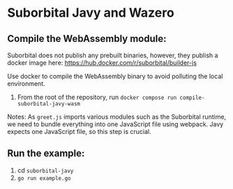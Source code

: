# Suborbital Javy and Wazero

## Compile the WebAssembly module:
Suborbital does not publish any prebuilt binaries, however, they publish a docker image here: https://hub.docker.com/r/suborbital/builder-js

Use docker to compile the WebAssembly binary to avoid polluting the local environment.
1. From the root of the repository, run `docker compose run compile-suborbital-javy-wasm`

Notes:
As `greet.js` imports various modules such as the Suborbital runtime, we need to bundle everything into one JavaScript
file using webpack. Javy expects one JavaScript file, so this step is crucial. 

## Run the example:
1. cd `suborbital-javy`
2. `go run example.go`